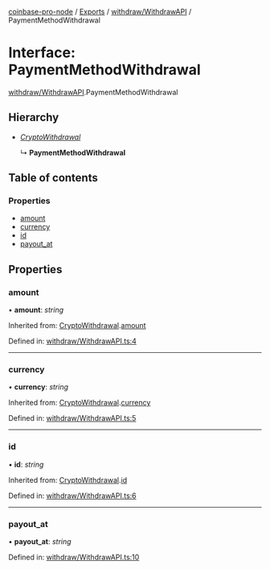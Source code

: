 [coinbase-pro-node](../README.md) / [Exports](../modules.md) / [withdraw/WithdrawAPI](../modules/withdraw_withdrawapi.md) / PaymentMethodWithdrawal

# Interface: PaymentMethodWithdrawal

[withdraw/WithdrawAPI](../modules/withdraw_withdrawapi.md).PaymentMethodWithdrawal

## Hierarchy

- [_CryptoWithdrawal_](withdraw_withdrawapi.cryptowithdrawal.md)

  ↳ **PaymentMethodWithdrawal**

## Table of contents

### Properties

- [amount](withdraw_withdrawapi.paymentmethodwithdrawal.md#amount)
- [currency](withdraw_withdrawapi.paymentmethodwithdrawal.md#currency)
- [id](withdraw_withdrawapi.paymentmethodwithdrawal.md#id)
- [payout_at](withdraw_withdrawapi.paymentmethodwithdrawal.md#payout_at)

## Properties

### amount

• **amount**: _string_

Inherited from: [CryptoWithdrawal](withdraw_withdrawapi.cryptowithdrawal.md).[amount](withdraw_withdrawapi.cryptowithdrawal.md#amount)

Defined in: [withdraw/WithdrawAPI.ts:4](https://github.com/bennycode/coinbase-pro-node/blob/845b71d/src/withdraw/WithdrawAPI.ts#L4)

---

### currency

• **currency**: _string_

Inherited from: [CryptoWithdrawal](withdraw_withdrawapi.cryptowithdrawal.md).[currency](withdraw_withdrawapi.cryptowithdrawal.md#currency)

Defined in: [withdraw/WithdrawAPI.ts:5](https://github.com/bennycode/coinbase-pro-node/blob/845b71d/src/withdraw/WithdrawAPI.ts#L5)

---

### id

• **id**: _string_

Inherited from: [CryptoWithdrawal](withdraw_withdrawapi.cryptowithdrawal.md).[id](withdraw_withdrawapi.cryptowithdrawal.md#id)

Defined in: [withdraw/WithdrawAPI.ts:6](https://github.com/bennycode/coinbase-pro-node/blob/845b71d/src/withdraw/WithdrawAPI.ts#L6)

---

### payout_at

• **payout_at**: _string_

Defined in: [withdraw/WithdrawAPI.ts:10](https://github.com/bennycode/coinbase-pro-node/blob/845b71d/src/withdraw/WithdrawAPI.ts#L10)
